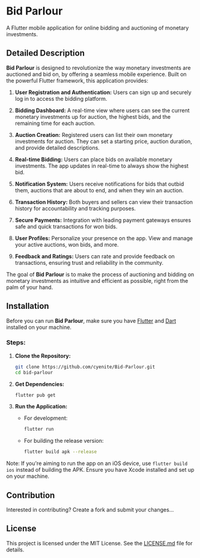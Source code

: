 # Bid Parlour

A Flutter mobile application for online bidding and auctioning of monetary investments.

## Detailed Description

**Bid Parlour** is designed to revolutionize the way monetary investments are auctioned and bid on, by offering a seamless mobile experience. Built on the powerful Flutter framework, this application provides:

1. **User Registration and Authentication:** Users can sign up and securely log in to access the bidding platform.

2. **Bidding Dashboard:** A real-time view where users can see the current monetary investments up for auction, the highest bids, and the remaining time for each auction.

3. **Auction Creation:** Registered users can list their own monetary investments for auction. They can set a starting price, auction duration, and provide detailed descriptions.

4. **Real-time Bidding:** Users can place bids on available monetary investments. The app updates in real-time to always show the highest bid.

5. **Notification System:** Users receive notifications for bids that outbid them, auctions that are about to end, and when they win an auction.

6. **Transaction History:** Both buyers and sellers can view their transaction history for accountability and tracking purposes.

7. **Secure Payments:** Integration with leading payment gateways ensures safe and quick transactions for won bids.

8. **User Profiles:** Personalize your presence on the app. View and manage your active auctions, won bids, and more.

9. **Feedback and Ratings:** Users can rate and provide feedback on transactions, ensuring trust and reliability in the community.

The goal of **Bid Parlour** is to make the process of auctioning and bidding on monetary investments as intuitive and efficient as possible, right from the palm of your hand.

## Installation

Before you can run **Bid Parlour**, make sure you have [Flutter](https://flutter.dev/docs/get-started/install) and [Dart](https://dart.dev/get-dart) installed on your machine.

### Steps:

1. **Clone the Repository:**
    ```bash
    git clone https://github.com/cyenite/Bid-Parlour.git
    cd bid-parlour
    ```

2. **Get Dependencies:**
    ```bash
    flutter pub get
    ```

3. **Run the Application:**
    - For development:
        ```bash
        flutter run
        ```

    - For building the release version:
        ```bash
        flutter build apk --release
        ```

Note: If you're aiming to run the app on an iOS device, use `flutter build ios` instead of building the APK. Ensure you have Xcode installed and set up on your machine.


## Contribution

Interested in contributing? Create a fork and submit your changes...

## License

This project is licensed under the MIT License. See the [LICENSE.md](LICENSE.md) file for details.
